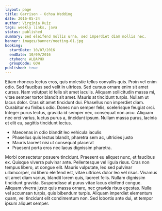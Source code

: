 ```yaml
---
layout: page
title: Garrison - Ochoa Wedding
date: 2016-05-24
author: Virginia Ruiz
tags: weekly links, java
status: published
summary: Sed eleifend mollis urna, sed imperdiet diam mollis nec.
banner: images/banner/meeting-01.jpg
booking:
  startDate: 10/07/2016
  endDate: 10/09/2016
  ctyhocn: ALBAPHX
  groupCode: GOW
published: true
---
```

Etiam rhoncus lectus eros, quis molestie tellus convallis quis. Proin vel enim odio. Sed faucibus sed velit in ultrices. Sed cursus ornare enim sit amet cursus. Nam volutpat id felis sit amet iaculis. Aliquam sollicitudin massa mi, vitae semper tortor blandit sit amet. Mauris at tincidunt turpis. Nullam ut lacus dolor.
Cras sit amet tincidunt dui. Phasellus non imperdiet diam. Curabitur eu finibus odio. Donec non semper felis, scelerisque feugiat orci. Integer purus lectus, gravida id semper nec, consequat non arcu. Aliquam nec orci varius, luctus purus a, tincidunt ipsum. Nullam massa purus, lacinia et elit eu, sagittis tincidunt lectus.

* Maecenas in odio blandit leo vehicula iaculis
* Phasellus quis lectus blandit, pharetra sem ac, ultricies justo
* Mauris laoreet nisi ut consequat placerat
* Praesent porta eros nec lacus dignissim pharetra.

Morbi consectetur posuere tincidunt. Praesent eu aliquet nunc, et faucibus ex. Quisque viverra pulvinar ante. Pellentesque vel ligula risus. Cras non tempus libero, ut congue elit. Mauris vulputate, leo sed pulvinar ullamcorper, mi libero eleifend est, vitae ultrices dolor leo vel risus. Vivamus sit amet diam varius, blandit lorem quis, laoreet felis. Nullam dignissim tincidunt gravida. Suspendisse at purus vitae lacus eleifend congue. Aliquam viverra justo quis massa ornare, nec gravida risus egestas. Nulla vel accumsan turpis, quis bibendum turpis. Aliquam imperdiet elementum quam, vel tincidunt elit condimentum non. Sed lobortis ante dui, et tempor ipsum aliquet semper.
